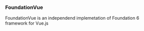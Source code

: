 ### FoundationVue
FoundationVue is an independend implemetation of Foundation 6 framework for Vue.js 